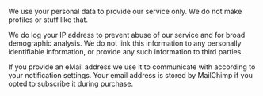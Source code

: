 We use your personal data to provide our service only. We do not make profiles or stuff like that.

We do log your IP address to prevent abuse of our service and for broad demographic analysis. We do not link this information to any personally identifiable information, or provide any such information to third parties.

If you provide an eMail address we use it to communicate with according to your notification settings. Your email address is stored by MailChimp if you opted to subscribe it during purchase.